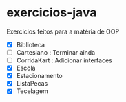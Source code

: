 # exercicios-java
 Exercicios feitos para a matéria de OOP 

 - [x] Biblioteca
 - [ ] Cartesiano  : Terminar ainda
 - [ ] CorridaKart : Adicionar interfaces
 - [x] Escola
 - [x] Estacionamento
 - [x] ListaPecas
 - [x] Tecelagem
